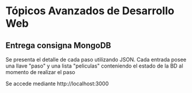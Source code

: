 # Tópicos Avanzados de Desarrollo Web

## Entrega consigna MongoDB

Se presenta el detalle de cada paso utilizando JSON. Cada entrada posee una llave "paso" y una lista "peliculas" conteniendo el estado de la BD al momento de realizar el paso

Se accede mediante http://localhost:3000
